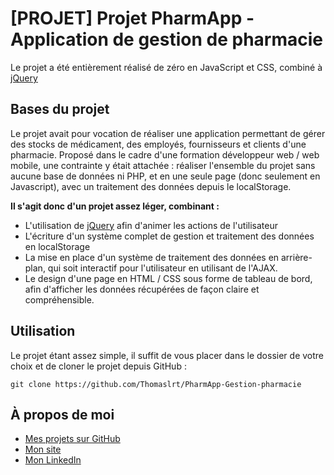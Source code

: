 #  [PROJET] Projet PharmApp - Application de gestion de pharmacie

Le projet a été entièrement réalisé de zéro en JavaScript et CSS, combiné à [jQuery](https://jquery.com/download/)

## Bases du projet

Le projet avait pour vocation de réaliser une application permettant de gérer des stocks de médicament, des employés, fournisseurs et clients d'une pharmacie. Proposé dans le cadre d'une formation développeur web / web mobile, une contrainte y était attachée : réaliser l'ensemble du projet sans aucune base de données ni PHP, et en une seule page (donc seulement en Javascript), avec un traitement des données depuis le localStorage.

**Il s'agit donc d'un projet assez léger, combinant :**
- L'utilisation de [jQuery](https://jquery.com/download/) afin d'animer les actions de l'utilisateur
- L'écriture d'un système complet de gestion et traitement des données en localStorage
- La mise en place d'un système de traitement des données  en arrière-plan, qui soit interactif pour l'utilisateur en utilisant de l'AJAX.
- Le design d'une page en HTML / CSS sous forme de tableau de bord, afin d'afficher les données récupérées de façon claire et compréhensible.

## Utilisation

Le projet étant assez simple, il suffit de vous placer dans le dossier de votre choix et de cloner le projet depuis GitHub :

    git clone https://github.com/Thomaslrt/PharmApp-Gestion-pharmacie
    



## À propos de moi
- [Mes projets sur GitHub](https://github.com/Thomaslrt) 
- [Mon site](https://thomaslrt.fr/) 
- [Mon LinkedIn](https://www.linkedin.com/in/thomas-laurent-432271173/)
